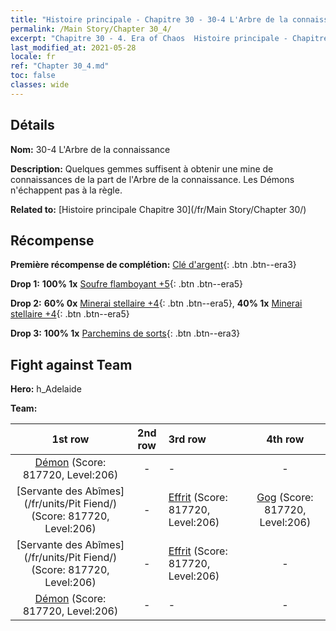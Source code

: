 ```yaml
---
title: "Histoire principale - Chapitre 30 - 30-4 L'Arbre de la connaissance"
permalink: /Main Story/Chapter 30_4/
excerpt: "Chapitre 30 - 4. Era of Chaos  Histoire principale - Chapitre 30_4. 30-4 L'Arbre de la connaissance"
last_modified_at: 2021-05-28
locale: fr
ref: "Chapter 30_4.md"
toc: false
classes: wide
---
```


## Détails

 **Nom:** 30-4 L'Arbre de la connaissance

 **Description:** Quelques gemmes suffisent à obtenir une mine de connaissances de la part de l'Arbre de la connaissance. Les Démons n'échappent pas à la règle.

 **Related to:** [Histoire principale Chapitre 30](/fr/Main Story/Chapter 30/)

## Récompense

 **Première récompense de complétion:** [Clé d'argent](/ItemsFR/con_693/){: .btn .btn--era3}

 **Drop 1:** **100% 1x** [Soufre flamboyant +5](/ItemsFR/mat_99/){: .btn .btn--era5}

 **Drop 2:** **60% 0x** [Minerai stellaire +4](/ItemsFR/mat_89/){: .btn .btn--era5}, **40% 1x** [Minerai stellaire +4](/ItemsFR/mat_89/){: .btn .btn--era5}

 **Drop 3:** **100% 1x** [Parchemins de sorts](/ItemsFR/con_694/){: .btn .btn--era3}


## Fight against Team
 **Hero:** h_Adelaide

 **Team:**


  | 1st row | 2nd row | 3rd row | 4th row |
  |:----:|:----:|:----|:----:|
  | [Démon](/fr/units/Demon/) (Score: 817720, Level:206)  | - | - | - |
  | [Servante des Abîmes](/fr/units/Pit Fiend/) (Score: 817720, Level:206)  | - | [Effrit](/fr/units/Efreeti/) (Score: 817720, Level:206)  | [Gog](/fr/units/Gog/) (Score: 817720, Level:206)  |
  | [Servante des Abîmes](/fr/units/Pit Fiend/) (Score: 817720, Level:206)  | - | [Effrit](/fr/units/Efreeti/) (Score: 817720, Level:206)  | - |
  | [Démon](/fr/units/Demon/) (Score: 817720, Level:206)  | - | - | - |


